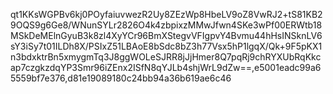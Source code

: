 qt1KKsWGPBv6kj0POyfaiuvwezR2Uy8ZEzWp8HbeLV9oZ8VwRJ2+tS81KB29OQS9g6Ge8/WNunSYLr2826O4k4zbpixzMMwJfwn4SKe3wPf00ERWtb18MSkDeMElnGyuB3k8zl4XyYCr96BmXStegvVFIgpvY4Bvmu44hHsINSknLV6sY3iSy7t01ILDh8X/PSIxZ51LBAoE8bSdc8bZ3h77Vsx5hP1lgqX/Qk+9F5pKX1n3bdxktrBn5xmygmTq3J8ggWOLeSJRR8jJjHmer8Q7pqRj9chRYXUbRqKkcap7czgkzdqYP3Smr96iZEnx2ISfN8qYJLb4shjWrL9dZw==,e5001eadc99a65559bf7e376,d81e19089180c24bb94a36b619ae6c46